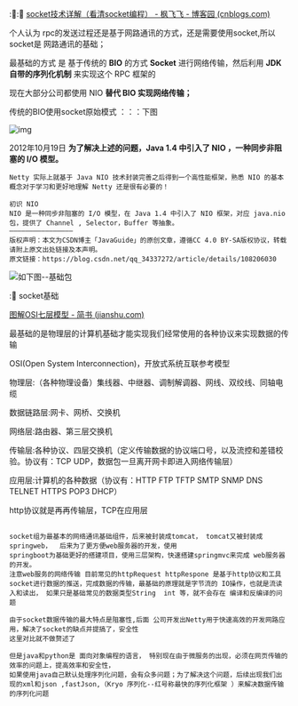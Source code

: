 ::bullettrain_front:::flags:  [socket技术详解（看清socket编程） - 枫飞飞 - 博客园 (cnblogs.com)](https://www.cnblogs.com/fengff/p/10984251.html)



个人认为 rpc的发送过程还是基于网路通讯的方式，还是需要使用socket,所以socket是 网路通讯的基础；

最基础的方式  是       基于传统的 **BIO** 的方式 **Socket** 进行网络传输，然后利用 **JDK 自带的序列化机制** 来实现这个 RPC 框架的

 现在大部分公司都使用    NIO    **替代 BIO 实现网络传输；**



传统的BIO使用socket原始模式  ：：：下图

![img](D:/音乐图片/typora图片/aHR0cHM6Ly9naXRlZS5jb20vU25haWxDbGltYi9uZXR0eS1wcmFjdGljYWwtdHV0b3JpYWwvcmF3L21hc3Rlci9waWN0dXJlcy9zb2NrZXQtbmV0d29yay1jb21tdW5pY2F0aW9uLXByb2Nlc3MucG5n)



2012年10月19日  **为了解决上述的问题，Java 1.4 中引入了 NIO ，一种同步非阻塞的 I/O 模型。**

```
Netty 实际上就基于 Java NIO 技术封装完善之后得到一个高性能框架，熟悉 NIO 的基本概念对于学习和更好地理解 Netty 还是很有必要的！

初识 NIO
NIO 是一种同步非阻塞的 I/O 模型，在 Java 1.4 中引入了 NIO 框架，对应 java.nio 包，提供了 Channel , Selector，Buffer 等抽象。
————————————————
版权声明：本文为CSDN博主「JavaGuide」的原创文章，遵循CC 4.0 BY-SA版权协议，转载请附上原文出处链接及本声明。
原文链接：https://blog.csdn.net/qq_34337272/article/details/108206030
```

![如下图--基础包](D:/音乐图片/typora图片/image-20220812000739233.png)





::flags:  socket基础



[图解OSI七层模型 - 简书 (jianshu.com)](https://www.jianshu.com/p/9b9438dff7a2)





最基础的是物理层的计算机基础才能实现我们经常使用的各种协议来实现数据的传输

OSI(Open System Interconnection)，开放式系统互联参考模型 

物理层:（各种物理设备）集线器、中继器、调制解调器、网线、双绞线、同轴电缆

数据链路层:网卡、网桥、交换机

网络层:路由器、第三层交换机

传输层:各种协议、四层交换机（定义传输数据的协议端口号，以及流控和差错校验。协议有：TCP UDP，数据包一旦离开网卡即进入网络传输层）

应用层:计算机的各种数据（协议有：HTTP FTP TFTP SMTP SNMP DNS TELNET HTTPS POP3 DHCP）



http协议就是再再传输层，TCP在应用层

```

socket组为最基本的网络通讯基础组件，后来被封装成tomcat， tomcat又被封装成springweb，  后来为了更方便web服务器的开发，使用
springboot为基础更好的搭建项目，使用三层架构，快速搭建springmvc来完成 web服务器的开发。
注意web服务的网络传输 目前常见的httpRequest httpRespone 是基于http协议和工具socket进行数据的推送，完成数据的传输，最基础的原理就是字节流的 IO操作，也就是流读入和读出， 如果只是基础常见的数据类型String  int 等，就不会存在 编译和反编译的问题

由于socket数据传输的最大特点是阻塞性,后面 公司开发出Netty用于快速高效的开发网路应用，解决了socket的缺点并提搞了，安全性
这里对比就不做赘述了

但是java和python是 面向对象编程的语言， 特别现在由于微服务的出现，必须在网页传输的效率的问题上，提高效率和安全性，
如果使用java自己默认处理序列化问题，会有众多问题；为了解决这个问题，后续出现我们出现的xml和json ,fastJson,（Kryo 序列化--红号称最快的序列化框架 ）来解决数据传输的序列化问题




```







 